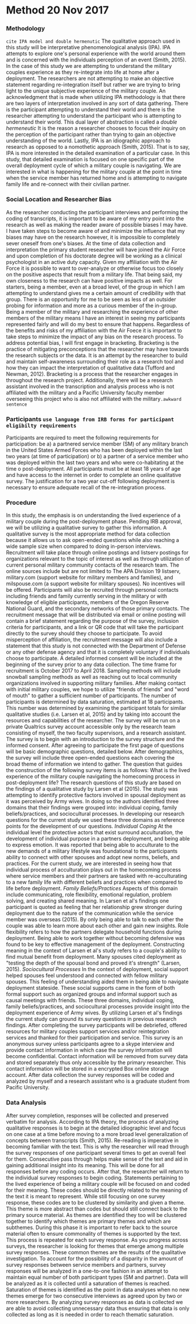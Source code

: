# Method 20 Nov 2017
### Methodology
`cite IPA model and double hermenutic`
The qualitative approach used in this study will be interpretative phenomenological analysis (IPA). IPA attempts to explore one's personal experience with the world around them and is concerned with the individuals perception of an event (Smith, 2015). In the case of this study we are attempting to understand the military couples experience as they re-integrate into life at home after a deployment. The researchers are not attempting to make an objective statement regarding re-integration itself but rather we are trying to bring light to the unique subjective experience of the military couple. An acknowledgment that is made when utilizing IPA methodology is that there are two layers of interpretation involved in any sort of data gathering. There is the participant attempting to understand their world and there is the researcher attempting to understand the participant who is attempting to understand their world. This dual layer of abstraction is called a *double hermeneutic* It is the reason a researcher chooses to focus their inquiry on the perception of the participant rather than trying to gain an objective understanding of the world.
Lastly, IPA is an idiographic approach to research as opposed to a nomothetic approach (Smith, 2015). That is to say, IPA is more interested in the detailed examination of a particular case. In this study, that detailed examination is focused on one specific part of the overall deployment cycle of which a military couple is navigating. We are interested in what is happening for the military couple at the point in time when the service member has returned home and is attempting to navigate family life and re-connect with their civilian partner. 
### Social Location and Researcher Bias
As the researcher conducting the participant interviews and performing the coding of transcripts, it is important to be aware of my entry point into the research as well as making the reader aware of possible biases I may have. I have taken steps to become aware of and minimize the influence that my biases may have on the research however, it is impossible to completely sever oneself from one's biases. At the time of data collection and interpretation the primary student researcher will have joined the Air Force and upon completion of his doctorate degree will be working as a clinical psychologist in an active duty capacity. Given my affiliation with the Air Force it is possible to want to over-analyze or otherwise focus too closely on the positive aspects that result from a military life. 
That being said, my own closeness to the research can have positive impacts as well. For starters, being a member, even at a broad level, of the group in which I am attempting to understand gives me a certain amount of credibility with that group. There is an opportunity for me to be seen as less of an outsider probing for information and more as a curious member of the in-group. Being a member of the military and researching the experience of other members of the military means I have an interest in seeing my participants represented fairly and will do my best to ensure that happens. 
Regardless of the benefits and risks of my affiliation with the Air Foece it is important to take steps to minimize the impact of any bias on the research process. To address potential bias, I will first engage in bracketing. Bracketing is the practice of mitigating preconceptions that the researcher may have towards the research subjects or the data. It is an attempt by the researcher to build and maintain self-awareness surrounding their role as a research tool and how they can impact the interpretation of qualitative data (Tufford and Newman, 2012). Bracketing is a process that the researcher engages in throughout the research project. Additionally, there will be a research assistant involved in the transcription and analysis process who is not affiliated with the military and a Pacific University faculty member overseeing this project who is also not affiliated with the military`.awkward sentence`
### Participants `use language from IRB forms for participant eligibilty requirements`
Participants are required to meet the following requirements for participation: be a) a partnered service member (SM) of any military branch in the United States Armed Forces who has been deployed within the last two years (at time of participation) or b) a partner of a service member who was deployed within the last two years and who were co-habitating at the time o post-deployment. All participants must be at least 18 years of age and have access to the internet in order to complete an online qualitative survey. The justification for a two year cut-off following deployment is necessary to ensure adequate recall of the re-integration process.
### Procedure
In this study, the emphasis is on understanding the lived experience of a military couple during the post-deployment phase. Pending IRB approval, we will be utilizing a qualitative survey to gather this information. A qualitative survey is the most appropriate method for data collection because it allows us to ask open-ended questions while also reaching a wide sample size when compared to doing in-person interviews. Recruitment will take place through online postings and listserv postings for organizations relevant to the topic of interest as well as through utilization of current personal military community contacts of the research team. The online sources include but are not limited to The APA Division 19 listserv, military.com (support website for military members and families), and milspouse.com (a support website for military spouses). No incentives will be offered. Participants will also be recruited through personal contacts including friends and family currently serving in the military or with knowledge of eligible participants, members of the Oregon Reserve National Guard, and the secondary networks of those primary contacts. The recruitment message that will be distributed via email or online posting will contain a brief statement regarding the purpose of the survey, inclusion criteria for participants, and a link or QR code that will take the participant directly to the survey should they choose to participate. To avoid misperception of affiliation, the recruitment message will also include a statement that this study is not connected with the Department of Defense or any other defense agency and that it is completely voluntary if individuals choose to participate. A detailed informed consent will be included at the beginning of the survey prior to any data collection.
The time frame for recruitment is October 2017 to April 2018. Sampling methods will include snowball sampling methods as well as reaching out to local community organizations involved in supporting military families. After making contact with initial military couples, we hope to utilize "friends of friends" and "word of mouth" to gather a sufficient number of participants. The number of participants is determined by data saturation, estimated at 18 participants. This number was determined by examining the participant totals for similar qualitative studies (i.e. Larsen et al, 2015) and by taking into account the resources and capabilities of the researcher.
The survey will be run on a private Qualtrics survey account accessible only by the research team consisting of myself, the two faculty supervisors, and a research assistant. The survey is to begin with an introduction to the survey structure and the informed consent. After agreeing to participate the first page of questions will be basic demographic questions, detailed below. After demographics, the survey will include three open-ended questions each covering the broad theme of information we intend to gather. The question that guides the construction of the following survey items is as follows: What is the lived experience of the military couple navigating the homecoming process in post-deployment life?
The research questions of this study are based on the findings of a qualitative study by Larsen et al (2015). The study was attempting to identify protective factors involved in spousal deployment as it was perceived by Army wives. In doing so the authors identified three domains that their findings were grouped into: individual coping, family beliefs/practices, and sociocultural processes. In developing our research questions for the current study we used these three domains as reference points for the development of our questions.
*Individual Coping*
At the individual level the protective actors that exist surround acculturation, the development of individual purpose in a partners deployment, and being able to express emotion. It was reported that being able to acculturate to the new demands of a military lifestyle was foundational to the participants ability to connect with other spouses and adopt new norms, beliefs, and practices. For the current study, we are interested in seeing how that individual process of acculturation plays out in the homecoming process where service members and their partners are tasked with re-acculturating to a new family life with  different beliefs and practices when compared to life before deployment. 
*Family Beliefs/Practices*
Aspects of this domain include communicating, role flexibility, emotional regulation, problem solving, and creating shared meaning. In Larsen et al's findings one participant is quoted as feeling that her relationship grew stronger during deployment due to the nature of the communication while the service member was overseas (2015). By only being able to talk to each other the couple was able to learn more about each other and gain new insights. Role flexibility refers to how the partners delegate household functions during deployment. Being able to work together without becoming defensive was found to be key to effective management of the deployment. Constructing meaning in the context of Larsen et al's study refers to a couple's ability to find mutual benefit from deployment. Many spouses cited deployment as "testing the depth of the spousal bond and proved it's strength" (Larsen, 2015). 
*Sociocultural Processes*
In the context of deployment, social support helped spouses feel understood and connected with fellow military spouses. This feeling of understanding aided them in being able to navigate deployment stateside. These social supports came in the form of both formal support such as organized groups and informal support such as causal meetings with friends. 
These three domains, individual coping, family beliefs/practices, and sociocultural processes provide insight into the deployment experience of Army wives. By utilizing Larsen et al's findings the current study can ground its survey questions in previous research findings. 
After completing the survey participants will be debriefed, offered resources for military couples support services and/or reintegration services and thanked for their participation and service. This survey is an anonymous survey unless participants agree to a skype interview and provide contact information in which case the survey information will become confidential. Contact information will be removed from survey data and stored separately thus only accessible by the primary researcher. This contact information will be stored in a encrypted Box online storage account. After data collection the survey responses will be coded and analyzed by myself and a research assistant who is a graduate student from Pacific University. 
### Data Analysis
After survey completion, responses will be collected and preserved verbatim for analysis. According to IPA theory, the process of analyzing qualitative responses is to begin at the detailed idiographic level and focus on one case at a time before moving to a more broad level generalization of concepts between transcripts (Smith, 2015). Re-reading is imperative in becoming familiar with the text. This is why the researcher will read through the survey responses of one participant several times to get an overall feel for them. Consecutive pass through helps make sense of the text and aid in gaining additional insight into its meaning. This will be done for all responses before any coding occurs. After that, the researcher will return to the individual survey responses to begin coding. Statements pertaining to the lived experience of being a military couple will be focused on and coded for their meaning. These codes should be directly related to the meaning of the text it is meant to represent. While still focusing on one survey response, these codes are to be clustered by similarity and given a theme. This theme is more abstract than codes but should still connect back to the primary source material. As themes are identified they too will be clustered together to identify which themes are primary themes and which are subthemes. During this phase it is important to refer back to the source material often to ensure commonality of themes is supported by the text. This process is repeated for each survey response. As you progress across surveys, the researcher is looking for themes that emerge among multiple survey responses. These common themes are the results of the qualitative investigation.
To account for the possibility of a disparity in the amount of survey responses between service members and partners, survey responses will be analyzed in a one-to-one fashion in an attempt to maintain equal number of both participant types (SM and partner). Data will be analyzed as it is collected until a saturation of themes is reached. Saturation of themes is identified as the point in data analyses when no new themes emerge for two consecutive interviews as agreed upon by two or more researchers. By analyzing survey responses as data is collected we are able to avoid collecting unnecessary data thus ensuring that data is only collected as long as it is needed in order to reach thematic saturation.

